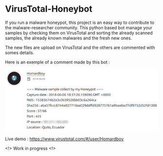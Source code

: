# VirusTotal-Honeybot

If you run a malware honeypot, this project is an easy way to contribute to the malware-researcher community.
This python based bot manage your samples by checking them on VirusTotal and sorting the already scanned samples, the already known malwares and the fresh new ones.

The new files are upload on VirusTotal and the others are commented with somes details.

Here is an exemple of a comment made by this bot :

![Alt text](/docs/Capture.PNG?raw=true "Honeybot review")

Live demo : https://www.virustotal.com/#/user/Homardboy

<!> Work in progress <!>
